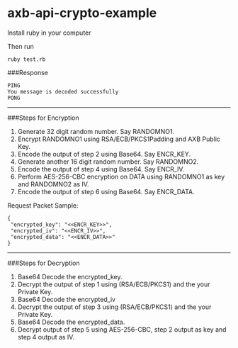 # axb-api-crypto-example

Install ruby in your computer

Then run
```
ruby test.rb
```

###Response

```
PING
You message is decoded successfully
PONG
```
----

###Steps for Encryption

1.	Generate 32 digit random number. Say RANDOMNO1.
2.	Encrypt RANDOMNO1 using RSA/ECB/PKCS1Padding and AXB Public Key.
3.	Encode the output of step 2 using Base64. Say ENCR_KEY.
4.	Generate another 16 digit random number. Say RANDOMNO2.
5.	Encode the output of step 4 using Base64. Say ENCR_IV.
6.	Perform AES-256-CBC encryption on DATA using RANDOMNO1 as key and RANDOMNO2 as IV.
7.	Encode the output of step 6 using Base64. Say ENCR_DATA.

Request Packet Sample:

```
{
 "encrypted_key": "<<ENCR_KEY>>",
 "encrypted_iv": "<<ENCR_IV>>",
 "encrypted_data": "<<ENCR_DATA>>"
}
```

-------

###Steps for Decryption

1. Base64 Decode the encrypted_key.
2. Decrypt the output of step 1 using (RSA/ECB/PKCS1) and the your Private Key.
3. Base64 Decode the encrypted_iv
4. Decrypt the output of step 3 using (RSA/ECB/PKCS1) and the your Private Key.
5. Base64 Decode the encrypted_data.
6. Decrypt output of step 5 using AES-256-CBC, step 2 output as key and step 4 output as IV.

